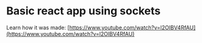 # Basic react app using sockets

Learn how it was made: [https://www.youtube.com/watch?v=l2OIBV4RfAU](https://www.youtube.com/watch?v=l2OIBV4RfAU)
